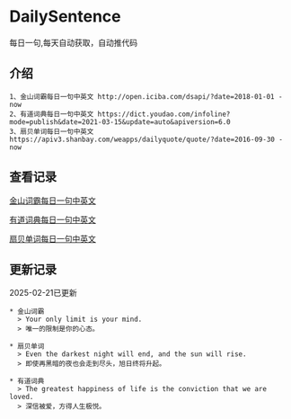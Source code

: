# DailySentence

每日一句,每天自动获取，自动推代码

## 介绍

```
1、金山词霸每日一句中英文 http://open.iciba.com/dsapi/?date=2018-01-01 - now
2、有道词典每日一句中英文 https://dict.youdao.com/infoline?mode=publish&date=2021-03-15&update=auto&apiversion=6.0
3、扇贝单词每日一句中英文 https://apiv3.shanbay.com/weapps/dailyquote/quote/?date=2016-09-30 - now
```

## 查看记录

[金山词霸每日一句中英文](./data/iciba/)

[有道词典每日一句中英文](./data/youdao/)

[扇贝单词每日一句中英文](./data/shanbay/)

## 更新记录
2025-02-21已更新 
```
* 金山词霸
  > Your only limit is your mind.
  > 唯一的限制是你的心态。

* 扇贝单词
  > Even the darkest night will end, and the sun will rise.
  > 即使再黑暗的夜也会走到尽头，旭日终将升起。

* 有道词典
  > The greatest happiness of life is the conviction that we are loved.
  > 深信被爱，方得人生极悦。

```
